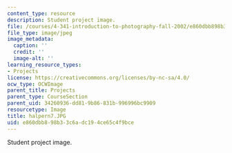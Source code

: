 ```yaml
---
content_type: resource
description: Student project image.
file: /courses/4-341-introduction-to-photography-fall-2002/e860dbb898b33c6adc194ce65c4f9bce_halpern7.JPG
file_type: image/jpeg
image_metadata:
  caption: ''
  credit: ''
  image-alt: ''
learning_resource_types:
- Projects
license: https://creativecommons.org/licenses/by-nc-sa/4.0/
ocw_type: OCWImage
parent_title: Projects
parent_type: CourseSection
parent_uid: 34260936-dd81-9b86-831b-996996bc9909
resourcetype: Image
title: halpern7.JPG
uid: e860dbb8-98b3-3c6a-dc19-4ce65c4f9bce
---
```

Student project image.